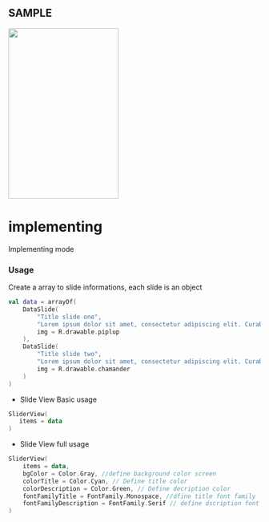 ## SAMPLE
<img src="https://raw.githubusercontent.com/karontyy/lord/master/sample.GIF" width="220" height="340"/>

# implementing
Implementing mode

### Usage

Create a array to slide informations, each slide is an object
```kotlin
val data = arrayOf(  
    DataSlide(
	    "Title slide one",
	    "Lorem ipsum dolor sit amet, consectetur adipiscing elit. Curabitur id.", 
	    img = R.drawable.piplup
    ),
    DataSlide(
	    "Title slide two",
	    "Lorem ipsum dolor sit amet, consectetur adipiscing elit. Curabitur id.", 
	    img = R.drawable.chamander
    )
)
```

* Slide View Basic usage
```kotlin
SliderView(  
   items = data  
)
```
* Slide View full usage
```kotlin
SliderView(  
    items = data,  
    bgColor = Color.Gray, //define background color screen
	colorTitle = Color.Cyan, // Define title color
	colorDescription = Color.Green, // Define decription color
	fontFamilyTitle = FontFamily.Monospace, //dfine title font family 
	fontFamilyDescription = FontFamily.Serif // define dscription font family 
)
```